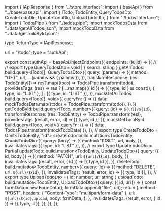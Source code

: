 import { IApiResponse } from "../store.interface";
import { baseApi } from "../base/base.api";
import {
  ITodo,
  TodoEntity,
  QueryTodosDto,
  CreateTodoDto,
  UpdateTodoDto,
  UploadTodoDto,
} from "./todos.interface";
import { TodosPipe } from "./todos.pipe";
import mockTodosData from "./data/getAllTodos.json";
import mockTodoData from "./data/getTodoById.json";

type ReturnType = IApiResponse<TodoEntity>;

url = "/todo";
type = "authApi";

export const authApi = baseApi.injectEndpoints({
  endpoints: (build) => ({
    //
    // export type QueryTodosDto = void | { search: string }
    getAllTodos: build.query<ITodo[], QueryTodosDto>({
      query: (params) => ({
        method: "GET",
        url,
        ...(params && { params }),
      }),
      transformResponse: (res: TodoEntity[]) =>
        res?.map((todo) => TodosPipe.transform(todo)),
      providesTags: (res) =>
        res
          ? [
              ...res.map(({ id }) => ({ type, id } as const)),
              { type, id: "LIST" },
            ]
          : [{ type, id: "LIST" }],
    }),
    mockGetAllTodos: build.query<ITodo[], void>({
      queryFn: () => ({
        data: mockTodosData.map((todo) => TodosPipe.transform(todo)),
      }),
    }),
    getTodoById: build.query<ITodo, number>({
      query: (id) => `${url}/${id}`,
      transformResponse: (res: TodoEntity) => TodosPipe.transform(res!),
      providesTags: (result, error, id) => [{ type, id }],
    }),
    mockGetTodoById: build.query<ITodo, void>({
      queryFn: () => ({ data: TodosPipe.transform(mockTodoData) }),
    }),
    // export type CreateTodoDto = Omit<TodoEntity, "id">
    createTodo: build.mutation<TodoEntity, CreateTodoDto>({
      query: (body) => ({
        method: "POST",
        url,
        body,
      }),
      invalidatesTags: [{ type, id: "LIST" }],
    }),
    // export type UpdateTodoDto = Partial<CreateTodoDto>
    updateTodo: build.mutation<TodoEntity, UpdateTodoDto>({
      query: ({ id, body }) => ({
        method: "PATCH",
        url: `${url}/${id}`,
        body,
      }),
      invalidatesTags: (result, error, { id }) => [{ type, id }],
    }),
    deleteTodo: build.mutation<TodoEntity, number>({
      query: (id) => ({
        method: "DELETE",
        url: `${url}/${id}`,
      }),
      invalidatesTags: (result, error, id) => [{ type, id }],
    }),
    // export type UploadTodoDto = { id: number; uri: string }
    uploadTodo: build.mutation<TodoEntity, UploadTodoDto>({
      query: ({ id, uri }) => {
        const formData = new FormData();
        formData.append("file", uri);
        return {
          method: "POST",
          headers: { "Content-Type": "multipart/form-data" },
          url: `${url}/${id}/upload`,
          body: formData,
        };
      },
      invalidatesTags: (result, error, { id }) => [{ type, id }],
    }),
  }),
});